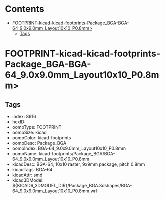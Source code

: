



Contents
========

* [FOOTPRINT-kicad-kicad-footprints-Package_BGA-BGA-64_9.0x9.0mm_Layout10x10_P0.8mm>](#footprint-kicad-kicad-footprints-package_bga-bga-64_90x90mm_layout10x10_p08mm)
	* [Tags](#tags)

# FOOTPRINT-kicad-kicad-footprints-Package_BGA-BGA-64_9.0x9.0mm_Layout10x10_P0.8mm>

## Tags

- index: 8916
- hexID: 
- oompType: FOOTPRINT
- oompSize: kicad
- oompColor: kicad-footprints
- oompDesc: Package_BGA
- oompIndex: BGA-64_9.0x9.0mm_Layout10x10_P0.8mm
- oompName: kicad-footprints/Package_BGA/BGA-64_9.0x9.0mm_Layout10x10_P0.8mm
- kicadDesc: BGA-64, 10x10 raster, 9x9mm package, pitch 0.8mm
- kicadTags: BGA-64
- kicadAttr: smd
- kicad3DModel: ${KICAD6_3DMODEL_DIR}/Package_BGA.3dshapes/BGA-64_9.0x9.0mm_Layout10x10_P0.8mm.wrl
